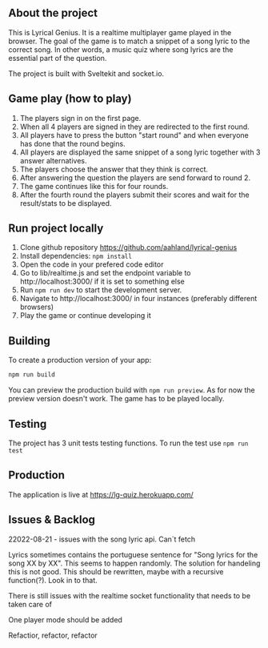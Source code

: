 ## About the project

This is Lyrical Genius. It is a realtime multiplayer game played in the browser. The goal of the game is to match a snippet of a song lyric to the correct song. In other words, a music quiz where song lyrics are the essential part of the question.

The project is built with Sveltekit and socket.io. 

## Game play (how to play)

1. The players sign in on the first page. 
2. When all 4 players are signed in they are redirected to the first round. 
3. All players have to press the button "start round" and when everyone has done that the round begins. 
4. All players are displayed the same snippet of a song lyric together with 3 answer alternatives. 
5. The players choose the answer that they think is correct. 
6. After answering the question the players are send forward to round 2. 
7. The game continues like this for four rounds. 
8. After the fourth round the players submit their scores and wait for the result/stats to be displayed.

## Run project locally 

1. Clone github repository https://github.com/aahland/lyrical-genius
2. Install dependencies: `npm install`
3. Open the code in your prefered code editor
4. Go to lib/realtime.js and set the endpoint variable to http://localhost:3000/ if it is set to something else
5. Run `npm run dev` to start the development server. 
6. Navigate to http://localhost:3000/ in four instances (preferably different browsers)
7. Play the game or continue developing it

## Building

To create a production version of your app:

```bash
npm run build
```

You can preview the production build with `npm run preview`.
As for now the preview version doesn't work. The game has to be played locally. 

## Testing 

The project has 3 unit tests testing functions. 
To run the test use `npm run test`

## Production

The application is live at https://lg-quiz.herokuapp.com/

## Issues & Backlog

22022-08-21 - issues with the song lyric api. Can´t fetch

Lyrics sometimes contains the portuguese sentence for "Song lyrics for the song XX by XX". This seems to happen randomly. The solution for handeling this is not good. This should be rewritten, maybe with a recursive function(?). Look in to that. 

There is still issues with the realtime socket functionality that needs to be taken care of

One player mode should be added

Refactior, refactor, refactor








